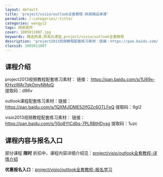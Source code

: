 ```yaml
---
layout: default
title: 'project/visio/outlook全套教程-网易精品单课'
permalink: /:categories/:title/
categories: wangyi2
tags: 网易提供
cover: 1005011007.jpg
keywords: 精选网课,网易云课堂,project/visio/outlook全套教程
description: "project2013视频教程配套练习素材：链接：https://pan.baidu.com/s/1U69x-KHvzWAr7gkOmyNMqQ提取码：d96voutlook课程配套练习素材"
classid: 1005011007
---
```


## 课程介绍

project2013视频教程配套练习素材：
链接： https://pan.baidu.com/s/1U69x-KHvzWAr7gkOmyNMqQ  
提取码：d96v

outlook课程配套练习素材：链接：https://pan.baidu.com/s/1QXMJlDME52IfGZc6GTLFeQ 
提取码：9gl2

visio2013视频教程配套练习素材：
链接：https://pan.baidu.com/s/1jSo8YtCdbs-7PLRBtHDysg 
提取码：1uzc

## 课程内容与报名入口

部分课程 **限时** 折扣中，课程内容详细介绍见：[project/visio/outlook全套教程-详情介绍](https://study.163.com/course/introduction/1005011007.htm?share=1&shareId=1025206652&utm_campaign=share&utm_medium=iphoneShare&utm_source=&utm_u=1025206652)

**优惠报名入口**：[project/visio/outlook全套教程-报名学习](https://study.163.com/course/introduction/1005011007.htm?share=1&shareId=1025206652&utm_campaign=share&utm_medium=iphoneShare&utm_source=&utm_u=1025206652)

